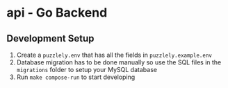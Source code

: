 # api - Go Backend

## Development Setup

1. Create a `puzzlely.env` that has all the fields in `puzzlely.example.env`
2. Database migration has to be done manually so use the SQL files in the `migrations` folder to setup your MySQL database
3. Run `make compose-run` to start developing
